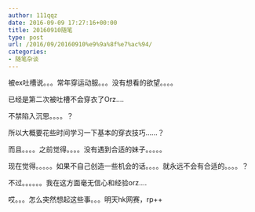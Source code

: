 ```yaml
---
author: 111qqz
date: 2016-09-09 17:27:16+00:00
title: 20160910随笔
type: post
url: /2016/09/20160910%e9%9a%8f%e7%ac%94/
categories:
- 随笔杂谈
---
```




被ex吐槽说。。。常年穿运动服。。。没有想看的欲望。。。。

已经是第二次被吐槽不会穿衣了Orz....

不禁陷入沉思。。。。？

所以大概要花些时间学习一下基本的穿衣技巧......？

而且。。。。之前觉得。。。。没有遇到合适的妹子。。。。。

现在觉得。。。。。如果不自己创造一些机会的话。。。。就永远不会有合适的。。。。？

不过。。。。。。我在这方面毫无信心和经验orz....

哎。。。怎么突然想起这些事。。。明天hk网赛，rp++




